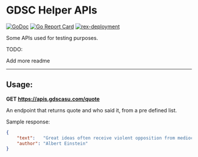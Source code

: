 # GDSC Helper APIs

[![GoDoc](https://godoc.org/github.com/GDSC-ASU/helper-apis?status.png)](https://godoc.org/github.com/GDSC-ASU/helper-apis)
[![Go Report Card](https://goreportcard.com/badge/github.com/GDSC-ASU/helper-apis)](https://goreportcard.com/report/github.com/GDSC-ASU/helper-apis)
[![rex-deployment](https://github.com/GDSC-ASU/helper-apis/actions/workflows/rex-deployment.yml/badge.svg)](https://github.com/GDSC-ASU/helper-apis/actions/workflows/rex-deployment.yml)

Some APIs used for testing purposes.

TODO:

Add more readme

---

## Usage:

**GET https://apis.gdscasu.com/quote**

An endpoint that returns quote and who said it, from a pre defined list.

Sample response:

```json
{
	"text":   "Great ideas often receive violent opposition from mediocre minds.",
	"author": "Albert Einstein"
}
```
